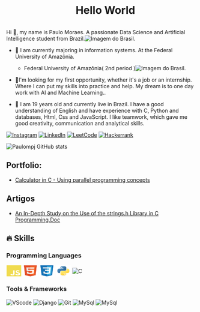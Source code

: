 <!--título-->
<div id="user-content-toc">
  <ul align="center">
    <summary><h1 style="display: inline-block">Hello World</h1></summary>
  </ul>
</div>



<!-- Presentation -->
<p>
  Hi 👋, my name is Paulo Moraes. A passionate Data Science and Artificial Intelligence student from Brazil.<img src="https://upload.wikimedia.org/wikipedia/commons/thumb/0/05/Flag_of_Brazil.svg/275px-Flag_of_Brazil.svg.png" width="20" alt="Imagem do Brasil">.

  - 🌱 I am currently majoring in information systems. At the Federal University of Amazônia.
       - Federal University of Amazônia( 2nd period )<img src="https://www.ufpb.br/educacaofinanceira/contents/imagens/brasoes-universidades/ufra.png/@@images/image.png" width="25" alt="Imagem do Brasil">.

  - 🔭I'm looking for my first opportunity, whether it's a job or an internship. Where I can put my skills into practice and help. My dream is to one day work with AI and Machine Learning..
</p>

<!-- Dropdown -->


  - 💬 I am 19 years old and currently live in Brazil. I have a good understanding of English and have experience with C, Python and databases, Html, Css and JavaScript. I like teamwork, which gave me good creativity, communication and analytical skills.


<!-- Links -->
[![Instagram](https://img.shields.io/badge/Instagram-E4405F?style=for-the-badge&logo=instagram&logoColor=white)](https://www.instagram.com/__paulom___/)
[![LinkedIn](https://img.shields.io/badge/LinkedIn-0077B5?style=for-the-badge&logo=linkedin&logoColor=white)](https://www.linkedin.com/in/paulo-moraes-pessoa-jardim/)
[![LeetCode](https://img.shields.io/badge/-LeetCode-FFA116?style=for-the-badge&logo=LeetCode&logoColor=black)](https://leetcode.com/Paulompj/)
[![Hackerrank](https://img.shields.io/badge/-Hackerrank-2EC866?style=for-the-badge&logo=HackerRank&logoColor=white)](https://www.hackerrank.com/profile/paulompj010)

<!-- GithubStats -->
![Paulompj GitHub stats](https://github-readme-stats.vercel.app/api?username=&show_icons=true&theme=gotham)

<!-- Portfolio -->
## Portfolio:
- [Calculator in C - Using parallel programming concepts](https://github.com/Paulompj/Portfolio/commit/39c07b6dacddd23b20b4bb36fef174e80cb967da)
## Artigos
- [An In-Depth Study on the Use of the strings.h Library in C Programming.Doc](https://github.com/Paulompj/Artigos/raw/main/An%20In-Depth%20Study%20on%20the%20Use%20of%20the%20strings.h%20Library%20in%20C%20Programming.docx)
## 🔥 Skills
<!-- Skills: Programming Languages -->
<div style="flex-basis: 48%;">
  <h3>Programming Languages</h3>
  <img align="center" alt="Js" height="30" width="40" src="https://raw.githubusercontent.com/devicons/devicon/master/icons/javascript/javascript-plain.svg">
  <img align="center" alt="HTML" height="30" width="40" src="https://raw.githubusercontent.com/devicons/devicon/master/icons/html5/html5-original.svg">
  <img align="center" alt="CSS" height="30" width="40" src="https://raw.githubusercontent.com/devicons/devicon/master/icons/css3/css3-original.svg">
  <img align="center" alt="Python" height="30" width="40" src="https://raw.githubusercontent.com/devicons/devicon/master/icons/python/python-original.svg">
  <img align="center" alt="C" height="30" width="40" src="https://cdn.jsdelivr.net/gh/devicons/devicon/icons/c/c-original.svg">
</div>
  
<!-- Skills: Tools & Frameworks -->
<div style="flex-basis: 48%;">
  <h3>Tools & Frameworks</h3>
  <img align="center" alt="VScode" height="30" width="40" src="https://cdn.jsdelivr.net/gh/devicons/devicon/icons/vscode/vscode-original.svg">
  <img align="center" alt="Django" height="30" width="40" src="https://img.shields.io/badge/Django-092E20?style=for-the-badge&logo=django&logoColor=white">
  <img align="center" alt="Git" height="30" width="40" src="https://e7.pngegg.com/pngimages/713/558/png-clipart-computer-icons-pro-git-github-logo-text-logo-thumbnail.png">
  <img align="center" alt="MySql" height="30" width="40" src="https://img.shields.io/badge/MySQL-00000F?style=for-the-badge&logo=mysql&logoColor=white">
  <img align="center" alt="MySql" height="30" width="40" src="https://img.shields.io/badge/SQLite-07405E?style=for-the-badge&logo=sqlite&logoColor=white">
  
</div>
</div>
